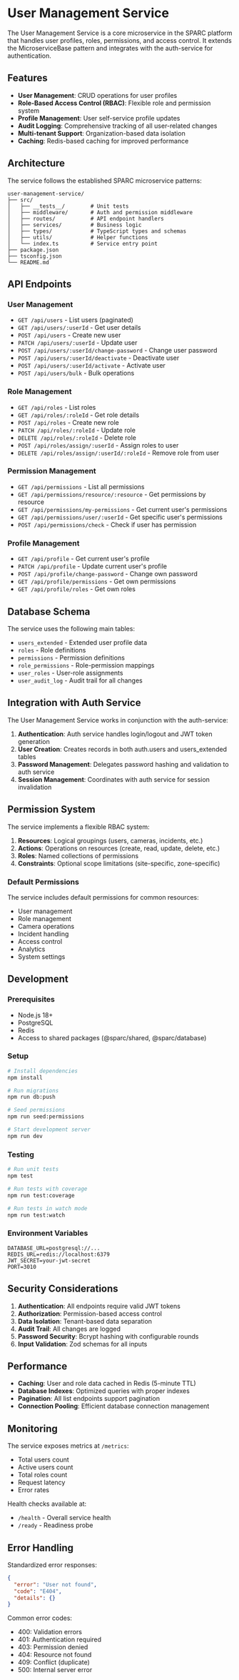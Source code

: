 # User Management Service

The User Management Service is a core microservice in the SPARC platform that handles user profiles, roles, permissions, and access control. It extends the MicroserviceBase pattern and integrates with the auth-service for authentication.

## Features

- **User Management**: CRUD operations for user profiles
- **Role-Based Access Control (RBAC)**: Flexible role and permission system
- **Profile Management**: User self-service profile updates
- **Audit Logging**: Comprehensive tracking of all user-related changes
- **Multi-tenant Support**: Organization-based data isolation
- **Caching**: Redis-based caching for improved performance

## Architecture

The service follows the established SPARC microservice patterns:

```
user-management-service/
├── src/
│   ├── __tests__/        # Unit tests
│   ├── middleware/       # Auth and permission middleware
│   ├── routes/           # API endpoint handlers
│   ├── services/         # Business logic
│   ├── types/            # TypeScript types and schemas
│   ├── utils/            # Helper functions
│   └── index.ts          # Service entry point
├── package.json
├── tsconfig.json
└── README.md
```

## API Endpoints

### User Management
- `GET /api/users` - List users (paginated)
- `GET /api/users/:userId` - Get user details
- `POST /api/users` - Create new user
- `PATCH /api/users/:userId` - Update user
- `POST /api/users/:userId/change-password` - Change user password
- `POST /api/users/:userId/deactivate` - Deactivate user
- `POST /api/users/:userId/activate` - Activate user
- `POST /api/users/bulk` - Bulk operations

### Role Management
- `GET /api/roles` - List roles
- `GET /api/roles/:roleId` - Get role details
- `POST /api/roles` - Create new role
- `PATCH /api/roles/:roleId` - Update role
- `DELETE /api/roles/:roleId` - Delete role
- `POST /api/roles/assign/:userId` - Assign roles to user
- `DELETE /api/roles/assign/:userId/:roleId` - Remove role from user

### Permission Management
- `GET /api/permissions` - List all permissions
- `GET /api/permissions/resource/:resource` - Get permissions by resource
- `GET /api/permissions/my-permissions` - Get current user's permissions
- `GET /api/permissions/user/:userId` - Get specific user's permissions
- `POST /api/permissions/check` - Check if user has permission

### Profile Management
- `GET /api/profile` - Get current user's profile
- `PATCH /api/profile` - Update current user's profile
- `POST /api/profile/change-password` - Change own password
- `GET /api/profile/permissions` - Get own permissions
- `GET /api/profile/roles` - Get own roles

## Database Schema

The service uses the following main tables:

- `users_extended` - Extended user profile data
- `roles` - Role definitions
- `permissions` - Permission definitions
- `role_permissions` - Role-permission mappings
- `user_roles` - User-role assignments
- `user_audit_log` - Audit trail for all changes

## Integration with Auth Service

The User Management Service works in conjunction with the auth-service:

1. **Authentication**: Auth service handles login/logout and JWT token generation
2. **User Creation**: Creates records in both auth.users and users_extended tables
3. **Password Management**: Delegates password hashing and validation to auth service
4. **Session Management**: Coordinates with auth service for session invalidation

## Permission System

The service implements a flexible RBAC system:

1. **Resources**: Logical groupings (users, cameras, incidents, etc.)
2. **Actions**: Operations on resources (create, read, update, delete, etc.)
3. **Roles**: Named collections of permissions
4. **Constraints**: Optional scope limitations (site-specific, zone-specific)

### Default Permissions

The service includes default permissions for common resources:
- User management
- Role management
- Camera operations
- Incident handling
- Access control
- Analytics
- System settings

## Development

### Prerequisites
- Node.js 18+
- PostgreSQL
- Redis
- Access to shared packages (@sparc/shared, @sparc/database)

### Setup
```bash
# Install dependencies
npm install

# Run migrations
npm run db:push

# Seed permissions
npm run seed:permissions

# Start development server
npm run dev
```

### Testing
```bash
# Run unit tests
npm test

# Run tests with coverage
npm run test:coverage

# Run tests in watch mode
npm run test:watch
```

### Environment Variables
```env
DATABASE_URL=postgresql://...
REDIS_URL=redis://localhost:6379
JWT_SECRET=your-jwt-secret
PORT=3010
```

## Security Considerations

1. **Authentication**: All endpoints require valid JWT tokens
2. **Authorization**: Permission-based access control
3. **Data Isolation**: Tenant-based data separation
4. **Audit Trail**: All changes are logged
5. **Password Security**: Bcrypt hashing with configurable rounds
6. **Input Validation**: Zod schemas for all inputs

## Performance

- **Caching**: User and role data cached in Redis (5-minute TTL)
- **Database Indexes**: Optimized queries with proper indexes
- **Pagination**: All list endpoints support pagination
- **Connection Pooling**: Efficient database connection management

## Monitoring

The service exposes metrics at `/metrics`:
- Total users count
- Active users count
- Total roles count
- Request latency
- Error rates

Health checks available at:
- `/health` - Overall service health
- `/ready` - Readiness probe

## Error Handling

Standardized error responses:
```json
{
  "error": "User not found",
  "code": "E404",
  "details": {}
}
```

Common error codes:
- 400: Validation errors
- 401: Authentication required
- 403: Permission denied
- 404: Resource not found
- 409: Conflict (duplicate)
- 500: Internal server error